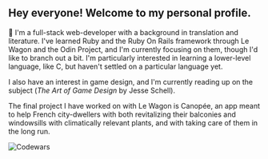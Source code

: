 **Hey everyone! Welcome to my personal profile.**
---
🌱 I'm a full-stack web-developer with a background in translation and literature. I've learned Ruby and the Ruby On Rails framework through Le Wagon and the Odin Project, and I'm currently focusing on them, though I'd like to branch out a bit. I'm particularly interested in learning a lower-level language, like C, but haven't settled on a particular language yet.

I also have an interest in game design, and I'm currently reading up on the subject (*The Art of Game Design* by Jesse Schell).

The final project I have worked on with Le Wagon is Canopée, an app meant to help French city-dwellers with both revitalizing their balconies and windowsills with climatically relevant plants, and with taking care of them in the long run.

![Codewars](https://github.r2v.ch/codewars?user=USERNAME&name=true&top_languages=true&stroke=%23b362ff&theme=gradient_purple_dark_by_level)
<!--
**Qwib-Qwib/Qwib-Qwib** is a ✨ _special_ ✨ repository because its `README.md` (this file) appears on your GitHub profile.

Here are some ideas to get you started:

- 🔭 I’m currently working on ...
- 🌱 I’m currently learning ...
- 👯 I’m looking to collaborate on ...
- 🤔 I’m looking for help with ...
- 💬 Ask me about ...
- 📫 How to reach me: ...
- 😄 Pronouns: ...
- ⚡ Fun fact: ...
-->
